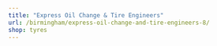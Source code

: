 ```yaml
---
title: "Express Oil Change & Tire Engineers"
url: /birmingham/express-oil-change-and-tire-engineers-8/
shop: tyres
---
```

